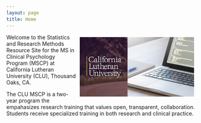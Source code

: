 ```yaml
---
layout: page
title: Home
---
```



<center>
<img src="https://raw.githubusercontent.com/CLU-MSCP/bedics/master/public/cover.jpg" alt="Cover" align="right" style="width: 60%; height: 60%; margin:8px">
</center> 

Welcome to the Statistics and Research Methods Resource Site for the MS in Clinical Psychology Program (MSCP) at California Lutheran University (CLU), Thousand Oaks, CA. 

The CLU MSCP is a two-year program the empahasizes research training that values open, transparent, collaboration.  Students receive specialized training in both research and clinical practice.


